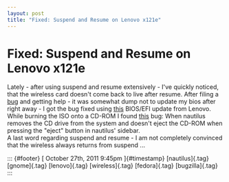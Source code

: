 ```yaml
---
layout: post
title: "Fixed: Suspend and Resume on Lenovo x121e"
---
```



Fixed: Suspend and Resume on Lenovo x121e
=========================================

Lately - after using suspend and resume extensively - I've quickly
noticed, that the wireless card doesn't come back to live after resume.
After filing a [bug](https://bugzilla.redhat.com/show_bug.cgi?id=742513)
and getting help - it was somewhat dump not to update my bios after
right away - I got the bug fixed using
[this](http://support.lenovo.com/en_SE/downloads/detail.page?DocID=DS019252)
BIOS/EFI update from Lenovo.\
While burning the ISO onto a CD-ROM I found
[this](https://bugzilla.gnome.org/show_bug.cgi?id=662840) bug: When
nautilus removes the CD drive from the system and doesn't eject the
CD-ROM when pressing the "eject" button in nautilus' sidebar.\
A last word regarding suspend and resume - I am not completely convinced
that the wireless always returns from suspend ...

::: {#footer}
[ October 27th, 2011 9:45pm ]{#timestamp} [nautilus]{.tag} [gnome]{.tag}
[lenovo]{.tag} [wireless]{.tag} [fedora]{.tag} [bugzilla]{.tag}
:::
